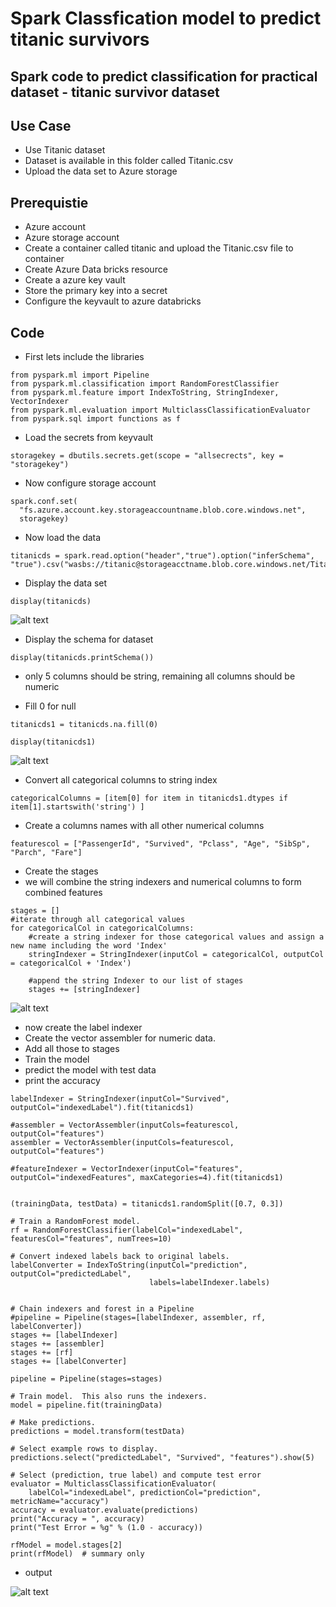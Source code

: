 # Spark Classfication model to predict titanic survivors

## Spark code to predict classification for practical dataset - titanic survivor dataset

## Use Case

- Use Titanic dataset
- Dataset is available in this folder called Titanic.csv
- Upload the data set to Azure storage

## Prerequistie

- Azure account
- Azure storage account
- Create a container called titanic and upload the Titanic.csv file to container
- Create Azure Data bricks resource
- Create a azure key vault
- Store the primary key into a secret
- Configure the keyvault to azure databricks

## Code

- First lets include the libraries

```
from pyspark.ml import Pipeline
from pyspark.ml.classification import RandomForestClassifier
from pyspark.ml.feature import IndexToString, StringIndexer, VectorIndexer
from pyspark.ml.evaluation import MulticlassClassificationEvaluator
from pyspark.sql import functions as f
```

- Load the secrets from keyvault

```
storagekey = dbutils.secrets.get(scope = "allsecrects", key = "storagekey")
```

- Now configure storage account

```
spark.conf.set(
  "fs.azure.account.key.storageaccountname.blob.core.windows.net",
  storagekey)
```

- Now load the data

```
titanicds = spark.read.option("header","true").option("inferSchema", "true").csv("wasbs://titanic@storageacctname.blob.core.windows.net/Titanic.csv")
```

- Display the data set

```
display(titanicds)
```

![alt text](https://github.com/balakreshnan/Samples2021/blob/main/SparkML/images/titanic1.jpg "Service Health")

- Display the schema for dataset

```
display(titanicds.printSchema())
```

- only 5 columns should be string, remaining all columns should be numeric

- Fill 0 for null

```
titanicds1 = titanicds.na.fill(0)
```

```
display(titanicds1)
```

![alt text](https://github.com/balakreshnan/Samples2021/blob/main/SparkML/images/titanic2.jpg "Service Health")


- Convert all categorical columns to string index

```
categoricalColumns = [item[0] for item in titanicds1.dtypes if item[1].startswith('string') ]
```

- Create a columns names with all other numerical columns

```
featurescol = ["PassengerId", "Survived", "Pclass", "Age", "SibSp", "Parch", "Fare"]
```

- Create the stages
- we will combine the string indexers and numerical columns to form combined features

```
stages = []
#iterate through all categorical values
for categoricalCol in categoricalColumns:
    #create a string indexer for those categorical values and assign a new name including the word 'Index'
    stringIndexer = StringIndexer(inputCol = categoricalCol, outputCol = categoricalCol + 'Index')

    #append the string Indexer to our list of stages
    stages += [stringIndexer]
```

![alt text](https://github.com/balakreshnan/Samples2021/blob/main/SparkML/images/titanic3.jpg "Service Health")

- now create the label indexer
- Create the vector assembler for numeric data.
- Add all those to stages
- Train the model
- predict the model with test data
- print the accuracy

```
labelIndexer = StringIndexer(inputCol="Survived", outputCol="indexedLabel").fit(titanicds1)

#assembler = VectorAssembler(inputCols=featurescol, outputCol="features")
assembler = VectorAssembler(inputCols=featurescol, outputCol="features")

#featureIndexer = VectorIndexer(inputCol="features", outputCol="indexedFeatures", maxCategories=4).fit(titanicds1)


(trainingData, testData) = titanicds1.randomSplit([0.7, 0.3])

# Train a RandomForest model.
rf = RandomForestClassifier(labelCol="indexedLabel", featuresCol="features", numTrees=10)

# Convert indexed labels back to original labels.
labelConverter = IndexToString(inputCol="prediction", outputCol="predictedLabel",
                               labels=labelIndexer.labels)


# Chain indexers and forest in a Pipeline
#pipeline = Pipeline(stages=[labelIndexer, assembler, rf, labelConverter])
stages += [labelIndexer]
stages += [assembler]
stages += [rf]
stages += [labelConverter]

pipeline = Pipeline(stages=stages)

# Train model.  This also runs the indexers.
model = pipeline.fit(trainingData)

# Make predictions.
predictions = model.transform(testData)

# Select example rows to display.
predictions.select("predictedLabel", "Survived", "features").show(5)

# Select (prediction, true label) and compute test error
evaluator = MulticlassClassificationEvaluator(
    labelCol="indexedLabel", predictionCol="prediction", metricName="accuracy")
accuracy = evaluator.evaluate(predictions)
print("Accuracy = ", accuracy)
print("Test Error = %g" % (1.0 - accuracy))

rfModel = model.stages[2]
print(rfModel)  # summary only
```

- output

![alt text](https://github.com/balakreshnan/Samples2021/blob/main/SparkML/images/titanic4.jpg "Service Health")